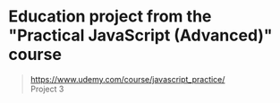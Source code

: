 # Education project from the "Practical JavaScript (Advanced)" course 

> https://www.udemy.com/course/javascript_practice/ <br>
> Project 3
